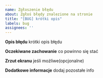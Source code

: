 ```yaml
---
name: Zgłoszenie błędu
about: Zgłoś błędy znalezione na stronie
title: "[BUG] krótki opis"
labels: bug
assignees: ''
---
```

**Opis błędu**
krótki opis błędu

**Oczekiwane zachowanie**
co powinno się stać

**Zrzut ekranu**
jeśli możliwe(opcjonalne)

**Dodatkowe informacje**
dodaj pozostałe info

